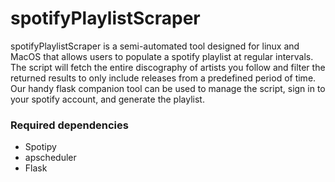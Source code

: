 spotifyPlaylistScraper
==================================

spotifyPlaylistScraper is a semi-automated tool designed for linux and MacOS that allows users to populate a spotify playlist at
regular intervals. The script will fetch the entire discography of artists you follow and filter the returned results to only include
releases from a predefined period of time. Our handy flask companion tool can be used to manage the script, sign in to your spotify
account, and generate the playlist.

### Required dependencies

* Spotipy
* apscheduler
* Flask
